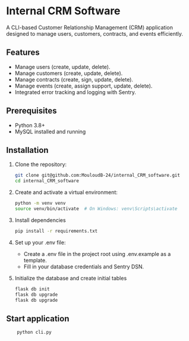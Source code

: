 # Internal CRM Software

A CLI-based Customer Relationship Management (CRM) application designed to manage users, customers, contracts, and events efficiently.

## Features
- Manage users (create, update, delete).
- Manage customers (create, update, delete).
- Manage contracts (create, sign, update, delete).
- Manage events (create, assign support, update, delete).
- Integrated error tracking and logging with Sentry.

## Prerequisites
- Python 3.8+
- MySQL installed and running

## Installation
1. Clone the repository:
   ```bash
   git clone git@github.com:MouloudB-24/internal_CRM_software.git
   cd internal_CRM_software
   
2. Create and activate a virtual environment:
    ```bash
   python -m venv venv
   source venv/bin/activate  # On Windows: venv\Scripts\activate

3. Install dependencies
    ```bash
   pip install -r requirements.txt

4. Set up your .env file:
   - Create a .env file in the project root using .env.example as a template.
   - Fill in your database credentials and Sentry DSN.

5. Initialize the database and create initial tables
    ```bash
   flask db init
   flask db upgrade
   flask db upgrade

## Start application
```bash
    python cli.py






